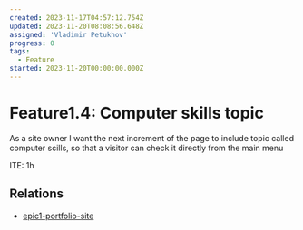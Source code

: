 ```yaml
---
created: 2023-11-17T04:57:12.754Z
updated: 2023-11-20T08:08:56.648Z
assigned: 'Vladimir Petukhov'
progress: 0
tags:
  - Feature
started: 2023-11-20T00:00:00.000Z
---
```


# Feature1.4: Computer skills topic

As a site owner I want the next increment of the page to include topic called computer scills, so that a visitor can check it directly from the main menu

ITE: 1h

## Relations

- [epic1-portfolio-site](epic1-portfolio-site.md)
